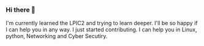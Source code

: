 ### Hi there 👋

<!--
**Maniheshmati/Maniheshmati** is a ✨ _special_ ✨ repository because its `README.md` (this file) appears on your GitHub profile.

Here are some ideas to get you started:

- 🔭 I’m currently working on ...
- 🌱 I’m currently learning ...
- 👯 I’m looking to collaborate on ...
- 🤔 I’m looking for help with ...
- 💬 Ask me about ...
- 📫 How to reach me: ...
- 😄 Pronouns: ...
- ⚡ Fun fact: ...
-->
I'm currently learned the LPIC2 and trying to learn deeper.
I'll be so happy if I can help you in any way.
I just started contributing.
I can help you in Linux, python, Networking and Cyber Secutiry.
